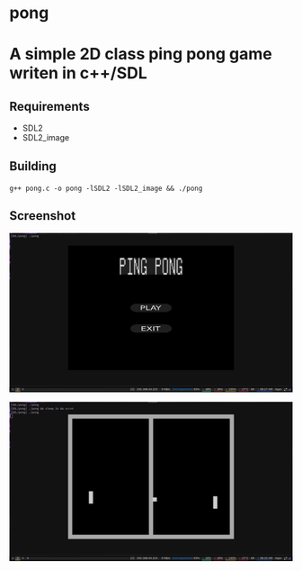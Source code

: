 # pong
# A simple 2D class ping pong game writen in c++/SDL

## Requirements
- SDL2
- SDL2_image

## Building
`g++ pong.c -o pong -lSDL2 -lSDL2_image && ./pong`
  
  

## Screenshot
![alt screenshot](2022-01-10-082756_1366x768_scrot.png)
  
    
  
![alt screenshot](2022-01-10-083323_1366x768_scrot.png)
